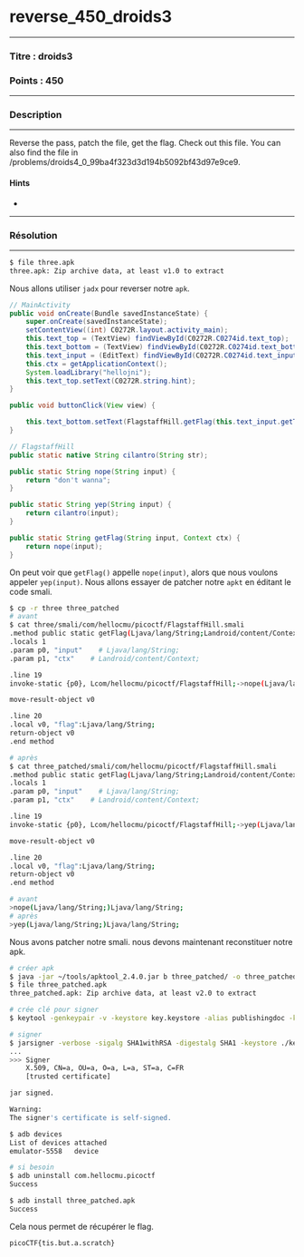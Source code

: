 # reverse_450_droids3

------

### Titre : droids3

### Points : 450

------

### Description

------

Reverse the pass, patch the file, get the flag. Check out this file. You can also find the file in /problems/droids4_0_99ba4f323d3d194b5092bf43d97e9ce9.

#### Hints

* 

------

### Résolution

---

```bash
$ file three.apk 
three.apk: Zip archive data, at least v1.0 to extract
```

Nous allons utiliser `jadx` pour reverser notre `apk`.

```java
// MainActivity
public void onCreate(Bundle savedInstanceState) {
    super.onCreate(savedInstanceState);
    setContentView((int) C0272R.layout.activity_main);
    this.text_top = (TextView) findViewById(C0272R.C0274id.text_top);
    this.text_bottom = (TextView) findViewById(C0272R.C0274id.text_bottom);
    this.text_input = (EditText) findViewById(C0272R.C0274id.text_input);
    this.ctx = getApplicationContext();
    System.loadLibrary("hellojni");
    this.text_top.setText(C0272R.string.hint);
}

public void buttonClick(View view) {

    this.text_bottom.setText(FlagstaffHill.getFlag(this.text_input.getText().toString(), this.ctx));
}
```

```java
// FlagstaffHill
public static native String cilantro(String str);

public static String nope(String input) {
    return "don't wanna";
}

public static String yep(String input) {
	return cilantro(input);
}

public static String getFlag(String input, Context ctx) {
	return nope(input);
}
```

On peut voir que `getFlag()` appelle `nope(input)`, alors que nous voulons appeler `yep(input)`. Nous allons essayer de patcher notre `apkt` en éditant le code smali.

```bash
$ cp -r three three_patched
# avant
$ cat three/smali/com/hellocmu/picoctf/FlagstaffHill.smali
.method public static getFlag(Ljava/lang/String;Landroid/content/Context;)Ljava/lang/String;                                                    
.locals 1                                                                                                                                   
.param p0, "input"    # Ljava/lang/String;                                                                                                  
.param p1, "ctx"    # Landroid/content/Context;                                                                                             

.line 19                                                                                                                                    
invoke-static {p0}, Lcom/hellocmu/picoctf/FlagstaffHill;->nope(Ljava/lang/String;)Ljava/lang/String;                                        

move-result-object v0

.line 20
.local v0, "flag":Ljava/lang/String;
return-object v0
.end method

# après
$ cat three_patched/smali/com/hellocmu/picoctf/FlagstaffHill.smali
.method public static getFlag(Ljava/lang/String;Landroid/content/Context;)Ljava/lang/String;
.locals 1
.param p0, "input"    # Ljava/lang/String;
.param p1, "ctx"    # Landroid/content/Context;

.line 19
invoke-static {p0}, Lcom/hellocmu/picoctf/FlagstaffHill;->yep(Ljava/lang/String;)Ljava/lang/String; # on change ici

move-result-object v0

.line 20
.local v0, "flag":Ljava/lang/String;
return-object v0
.end method
```

```bash
# avant
>nope(Ljava/lang/String;)Ljava/lang/String;   
# après
>yep(Ljava/lang/String;)Ljava/lang/String;
```

Nous avons patcher notre smali. nous devons maintenant reconstituer notre apk.

```bash
# créer apk
$ java -jar ~/tools/apktool_2.4.0.jar b three_patched/ -o three_patched.apk
$ file three_patched.apk 
three_patched.apk: Zip archive data, at least v2.0 to extract

# crée clé pour signer
$ keytool -genkeypair -v -keystore key.keystore -alias publishingdoc -keyalg RSA -keysize 2048 -validity 10000

# signer
$ jarsigner -verbose -sigalg SHA1withRSA -digestalg SHA1 -keystore ./key.keystore three_patched.apk publishingdoc
...
>>> Signer
    X.509, CN=a, OU=a, O=a, L=a, ST=a, C=FR
    [trusted certificate]

jar signed.

Warning: 
The signer's certificate is self-signed.
```

```bash
$ adb devices
List of devices attached
emulator-5558   device

# si besoin
$ adb uninstall com.hellocmu.picoctf 
Success
```

```bash
$ adb install three_patched.apk 
Success
```

Cela nous permet de récupérer le flag.

`picoCTF{tis.but.a.scratch}`